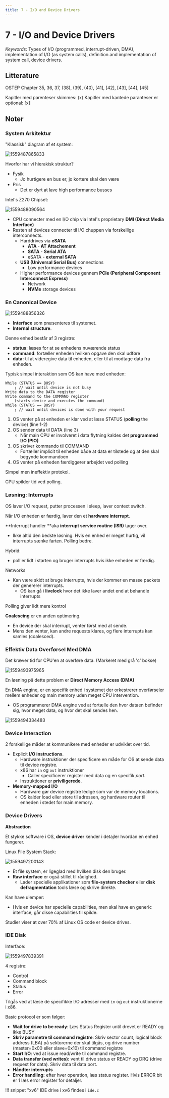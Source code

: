 ```yaml
---
title: 7 - I/O and Device Drivers
---
```


# 7 - I/O and Device Drivers

*Keywords*: Types of I/O (programmed, interrupt-driven, DMA), implementation of I/O (as system calls), definition and implementation of system call, device drivers.

## Litterature

OSTEP Chapter 35, 36, 37, (38), (39), (40), [41], [42], [43], [44], [45]

Kapitler med parenteser skimmes: (x)
Kapitler med kantede paranteser er optional: [x]



## Noter

### System Arkitektur

"Klassisk" diagram af et system:

![1559487865833](images/7-io-and-device-drivers/1559487865833.png)

Hvorfor har vi hierakisk struktur?

* Fysik
    * Jo hurtigere en bus er, jo kortere skal den være
* Pris
    * Det er dyrt at lave high performance busses



Intel's Z270 Chipset:

![1559488090564](images/7-io-and-device-drivers/1559488090564.png)

* CPU connecter med en I/O chip via Intel's proprietary **DMI (Direct Media Interface)**
* Resten af devices connecter til I/O chuppen via forskellige interconnects.
    * Harddrives via **eSATA** 
        * **ATA - AT Attachement**
        * **SATA** - **Serial ATA**
        * eSATA - **external SATA**
    * **USB (Universal Serial Bus)** connections
        * Low performance devices
    * Higher performance devices gennem **PCIe (Peripheral Component Interconnect Express)**
        * Network
        * **NVMe** storage devices



### En Canonical Device

![1559488856326](images/7-io-and-device-drivers/1559488856326.png)

* **Interface** som præsenteres til systemet.
* **Internal structure**. 

Denne enhed består af 3 registre:

* **status**: læses for at se enhedens nuværende status
* **command**: fortæller enheden hvilken opgave den skal udføre
* **data:** til at videregive data til enheden, eller til at modtage data fra enheden.

Typisk simpel interaktion som OS kan have med enheden:

```pseudocode
While (STATUS == BUSY)
	; // wait until device is not busy
Write data to the DATA register
Write command to the COMMAND register
	(starts device and executes the command)
While (STATUS == BUSY)
	; // wait ontil devices is done with your request
```

1. OS venter på at enheden er klar ved at læse STATUS (**polling** the device) (line 1-2)
2. OS sender data til DATA (line 3)
    * Når main CPU er involveret i data flytning kaldes det **programmed I/O (PIO)**
3. OS skriver kommando til COMMAND
    * Fortæller implicit til enheden både at data er tilstede og at den skal begynde kommandoen
4. OS venter på enheden færdiggører arbejdet ved polling

Simpel men ineffektiv protokol.

CPU spilder tid ved polling.



### Løsning: Interrupts

OS laver I/O request, putter processen i sleep, laver context switch.

Når I/O enheden er færdig, laver den et **hardware interrupt**.

**Interrupt handler **aka **interrupt service routine (ISR)** tager over.

* Ikke altid den bedste løsning. Hvis en enhed er meget hurtig, vil interrupts sænke farten. Polling bedre.

Hybrid:

* poll'er lidt i starten og bruger interrupts hvis ikke enheden er færdig.



Networks

* Kan være skidt at bruge interrupts, hvis der kommer en masse packets der genererer interrupts.
    * OS kan gå i **livelock** hvor det ikke laver andet end at behandle interrupts

Polling giver lidt mere kontrol



**Coalescing** er en anden optimering.

* En device der skal interrupt, venter først med at sende.
* Mens den venter, kan andre requests klares, og flere interrupts kan samles (coalesced).



### Effektiv Data Overførsel Med DMA

Det kræver tid for CPU'en at overføre data. (Markeret med grå 'c' bokse)

![1559493975965](images/7-io-and-device-drivers/1559493975965.png)

En løsning på dette problem er **Direct Memory Access (DMA)**

En DMA engine, er en specifik enhed i systemet der orkestrerer overførseler mellem enheder og main memory uden meget CPU intervention.

* OS programmerer DMA engine ved at fortælle den hvor dataen befinder sig, hvor meget data, og hvor det skal sendes hen.

![1559494334483](images/7-io-and-device-drivers/1559494334483.png)



### Device Interaction

2 forskellige måder at kommunikere med enheder er udviklet over tid.

* Explicit **I/O instructions**.
    * Hardware instruktioner der specificere en måde for OS at sende data til device registre.
    * x86 har `in` og `out` instruktioner
        * Caller specificerer register med data og en specifik *port*.
    * Instruktioner er **priviligerede**.
* **Memory-mapped I/O**
    * Hardware gør device registre ledige som var de memory locations.
    * OS kalder load eller store til adressen, og hardware router til enheden i stedet for main memory.



### Device Drivers

**Abstraction**

Et stykke software i OS, **device driver** kender i detajler hvordan en enhed fungerer.

Linux File System Stack:

![1559497200143](images/7-io-and-device-drivers/1559497200143.png)

* Et file system, er ligeglad med hvilken disk den bruger.
* **Raw interface** er også stillet til rådighed.
    * Lader specielle applikationer som **file-system checker** eller **disk defragmentation** tools læse og skrive direkte.

Kan have ulemper: 

* Hvis en device har specielle capabilities, men skal have en generic interface, går disse capabilities til spilde.



Studier viser at over 70% af Linux OS code er device drives.



### IDE Disk

Interface:

![1559497839391](images/7-io-and-device-drivers/1559497839391.png)

4 registre:

* Control
* Command block
* Status
* Error

Tilgås ved at læse de specifikke I/O adresser med `in` og `out` instruktionerne i x86.

Basic protocol er som følger:

* **Wait for drive to be ready**: Læs Status Register until drevet er READY og ikke BUSY
* **Skriv parametre til command registre**: Skriv sector count, logical block address (LBA) på sektorerne der skal tilgås, og drive number (master=0x00 eller slave=0x10) til command registre
* **Start I/O**: ved at issue read/write til command registre. 
* **Data transfer (ved writes):** vent til drive status er READY og DRQ (drive request for data). Skriv data til data port.
* **Håndter interrupts**
* **Error handling:** efter hver operation, læs status register. Hvis ERROR bit er 1 læs error register for detaljer.



!!! snippet "xv6"
	IDE drive i xv6 findes i `ide.c`